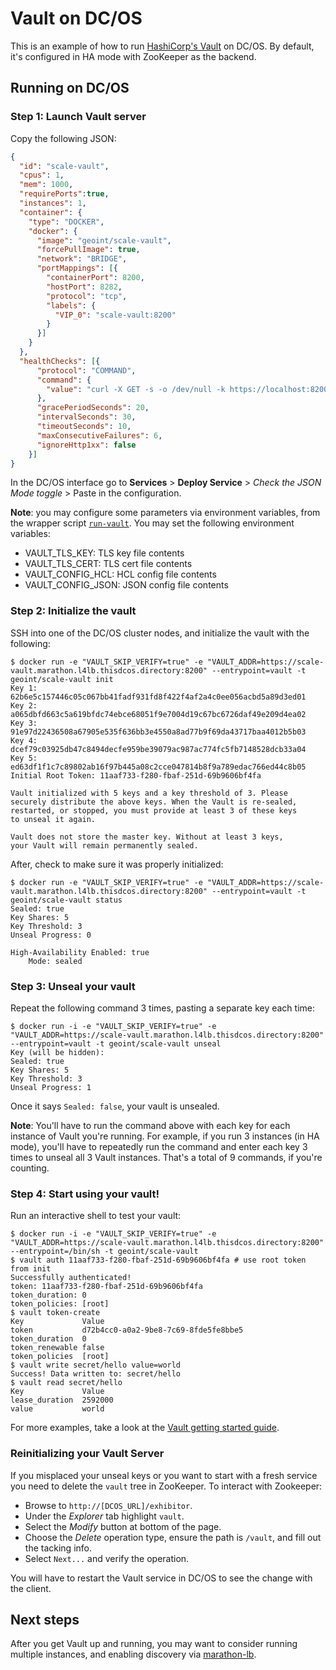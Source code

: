 # Vault on DC/OS

This is an example of how to run [HashiCorp's Vault](https://github.com/hashicorp/vault) on DC/OS. By default, it's configured in HA mode with ZooKeeper as the backend.

## Running on DC/OS

### Step 1: Launch Vault server
Copy the following JSON:
```json
{
  "id": "scale-vault",
  "cpus": 1,
  "mem": 1000,
  "requirePorts":true,
  "instances": 1,
  "container": {
    "type": "DOCKER",
    "docker": {
      "image": "geoint/scale-vault",
      "forcePullImage": true,
      "network": "BRIDGE",
      "portMappings": [{
        "containerPort": 8200,
        "hostPort": 8282,
        "protocol": "tcp",
        "labels": {
          "VIP_0": "scale-vault:8200"
        }
      }]
    }
  },
  "healthChecks": [{
      "protocol": "COMMAND",
      "command": {
        "value": "curl -X GET -s -o /dev/null -k https://localhost:8200/v1/sys/health"
      },
      "gracePeriodSeconds": 20,
      "intervalSeconds": 30,
      "timeoutSeconds": 10,
      "maxConsecutiveFailures": 6,
      "ignoreHttp1xx": false
    }]
}
```
In the DC/OS interface go to **Services** > **Deploy Service** > *Check the JSON Mode toggle* > Paste in the configuration.

**Note**: you may configure some parameters via environment variables, from the wrapper script [`run-vault`](run-vault). You may set the following environment variables:
 * VAULT_TLS_KEY: TLS key file contents
 * VAULT_TLS_CERT: TLS cert file contents
 * VAULT_CONFIG_HCL: HCL config file contents
 * VAULT_CONFIG_JSON: JSON config file contents

### Step 2: Initialize the vault
SSH into one of the DC/OS cluster nodes, and initialize the vault with the following:
```
$ docker run -e "VAULT_SKIP_VERIFY=true" -e "VAULT_ADDR=https://scale-vault.marathon.l4lb.thisdcos.directory:8200" --entrypoint=vault -t geoint/scale-vault init
Key 1: 62b6e5c157446c05c067bb41fadf931fd8f422f4af2a4c0ee056acbd5a89d3ed01
Key 2: a065dbfd663c5a619bfdc74ebce68051f9e7004d19c67bc6726daf49e209d4ea02
Key 3: 91e97d22436508a67905e535f636bb3e4550a8ad77b9f69da43717baa4012b5b03
Key 4: dcef79c03925db47c8494decfe959be39079ac987ac774fc5fb7148528dcb33a04
Key 5: ed63df1f1c7c89802ab16f97b445a08c2cce047814b8f9a789edac766ed44c8b05
Initial Root Token: 11aaf733-f280-fbaf-251d-69b9606bf4fa

Vault initialized with 5 keys and a key threshold of 3. Please
securely distribute the above keys. When the Vault is re-sealed,
restarted, or stopped, you must provide at least 3 of these keys
to unseal it again.

Vault does not store the master key. Without at least 3 keys,
your Vault will remain permanently sealed.
```

After, check to make sure it was properly initialized:
```
$ docker run -e "VAULT_SKIP_VERIFY=true" -e "VAULT_ADDR=https://scale-vault.marathon.l4lb.thisdcos.directory:8200" --entrypoint=vault -t geoint/scale-vault status
Sealed: true
Key Shares: 5
Key Threshold: 3
Unseal Progress: 0

High-Availability Enabled: true
	Mode: sealed
```
### Step 3: Unseal your vault
Repeat the following command 3 times, pasting a separate key each time:
```
$ docker run -i -e "VAULT_SKIP_VERIFY=true" -e "VAULT_ADDR=https://scale-vault.marathon.l4lb.thisdcos.directory:8200" --entrypoint=vault -t geoint/scale-vault unseal
Key (will be hidden):
Sealed: true
Key Shares: 5
Key Threshold: 3
Unseal Progress: 1
```
Once it says `Sealed: false`, your vault is unsealed.

**Note**: You'll have to run the command above with each key for each instance of Vault you're running. For example, if you run 3 instances (in HA mode), you'll have to repeatedly run the command and enter each key 3 times to unseal all 3 Vault instances. That's a total of 9 commands, if you're counting.
### Step 4: Start using your vault!
Run an interactive shell to test your vault:
```
$ docker run -i -e "VAULT_SKIP_VERIFY=true" -e "VAULT_ADDR=https://scale-vault.marathon.l4lb.thisdcos.directory:8200" --entrypoint=/bin/sh -t geoint/scale-vault
$ vault auth 11aaf733-f280-fbaf-251d-69b9606bf4fa # use root token from init
Successfully authenticated!
token: 11aaf733-f280-fbaf-251d-69b9606bf4fa
token_duration: 0
token_policies: [root]
$ vault token-create
Key            	Value
token          	d72b4cc0-a0a2-9be8-7c69-8fde5fe8bbe5
token_duration 	0
token_renewable	false
token_policies 	[root]
$ vault write secret/hello value=world
Success! Data written to: secret/hello
$ vault read secret/hello
Key           	Value
lease_duration	2592000
value         	world
```

For more examples, take a look at the [Vault getting started guide](https://vaultproject.io/intro/getting-started/install.html).

### Reinitializing your Vault Server
If you misplaced your unseal keys or you want to start with a fresh service you need to delete the `vault` tree in ZooKeeper. To interact with Zookeeper:
-   Browse to `http://[DCOS_URL]/exhibitor`.
-   Under the *Explorer* tab highlight `vault`.
-   Select the *Modify* button at bottom of the page.
-   Choose the *Delete* operation type, ensure the path is `/vault`, and fill out the tacking info.
-   Select `Next...` and verify the operation.

You will have to restart the Vault service in DC/OS to see the change with the client.  

## Next steps
After you get Vault up and running, you may want to consider running multiple instances, and enabling discovery via [marathon-lb](https://github.com/mesosphere/marathon-lb).
